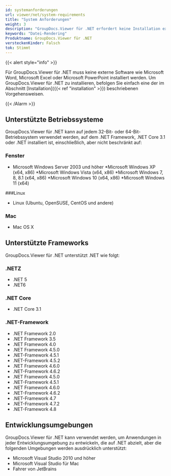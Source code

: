 ```yaml
---
id: systemanforderungen
url: viewer/net/system-requirements
title: "System Anforderungen"
weight: 3
description: "GroupDocs.Viewer für .NET erfordert keine Installation externer Software wie Microsoft Word, Microsoft Excel oder Microsoft PowerPoint zum Rendern von Dateien."
keywords: "Datei-Rendering"
Produktname: GroupDocs.Viewer für .NET
versteckenKinder: Falsch
tok: Stimmt
---
```

{{< alert style="info" >}}

Für GroupDocs.Viewer für .NET muss keine externe Software wie Microsoft Word, Microsoft Excel oder Microsoft PowerPoint installiert werden. Um GroupDocs.Viewer für .NET zu installieren, befolgen Sie einfach eine der im Abschnitt [Installation]({{< ref "installation" >}}) beschriebenen Vorgehensweisen.

{{< /Alarm >}}

## Unterstützte Betriebssysteme

GroupDocs.Viewer für .NET kann auf jedem 32-Bit- oder 64-Bit-Betriebssystem verwendet werden, auf dem .NET Framework, .NET Core 3.1 oder .NET installiert ist, einschließlich, aber nicht beschränkt auf:

### Fenster

* Microsoft Windows Server 2003 und höher
*Microsoft Windows XP (x64, x86)
*Microsoft Windows Vista (x64, x86)
*Microsoft Windows 7, 8, 8.1 (x64, x86)
*Microsoft Windows 10 (x64, x86)
*Microsoft Windows 11 (x64)

###Linux

* Linux (Ubuntu, OpenSUSE, CentOS und andere)

### Mac

* Mac OS X

## Unterstützte Frameworks

GroupDocs.Viewer für .NET unterstützt .NET wie folgt:

### .NETZ

* .NET 5
* .NET6

### .NET Core

* .NET Core 3.1

### .NET-Framework

* .NET Framework 2.0
* .NET Framework 3.5
* .NET Framework 4.0
* .NET Framework 4.5.0
* .NET-Framework 4.5.1
* .NET-Framework 4.5.2
* .NET Framework 4.6.0
* .NET-Framework 4.6.2
* .NET Framework 4.5.0
* .NET-Framework 4.5.1
* .NET Framework 4.6.0
* .NET-Framework 4.6.2
* .NET-Framework 4.7
* .NET-Framework 4.7.2
* .NET-Framework 4.8

## Entwicklungsumgebungen

GroupDocs.Viewer für .NET kann verwendet werden, um Anwendungen in jeder Entwicklungsumgebung zu entwickeln, die auf .NET abzielt, aber die folgenden Umgebungen werden ausdrücklich unterstützt:

* Microsoft Visual Studio 2010 und höher
* Microsoft Visual Studio für Mac
* Fahrer von JetBrains

